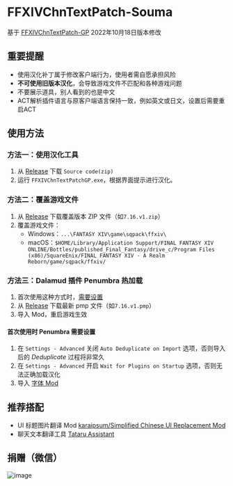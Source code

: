 # FFXIVChnTextPatch-Souma

基于 [FFXIVChnTextPatch-GP](https://github.com/GpointChen/FFXIVChnTextPatch-GP) 2022年10月18日版本修改

## 重要提醒

- 使用汉化补丁属于修改客户端行为，使用者需自愿承担风险
- **不可使用旧版本汉化**，会导致游戏文件不匹配和各种游戏问题
- 不要展示道具，别人看到的也是中文
- ACT解析插件语言与原客户端语言保持一致，例如英文或日文，设置后需要重启ACT

## 使用方法

### 方法一：使用汉化工具

1. 从 [Release](https://github.com/Souma-Sumire/FFXIVChnTextPatch-Souma/releases) 下载 `Source code(zip)`
1. 运行 `FFXIVChnTextPatchGP.exe`，根据界面提示进行汉化。

### 方法二：覆盖游戏文件

1. 从 [Release](https://github.com/Souma-Sumire/FFXIVChnTextPatch-Souma/releases) 下载覆盖版本 ZIP 文件（如`7.16.v1.zip`）
1. 覆盖游戏文件：
    - Windows：`...\FANTASY XIV\game\sqpack\ffxiv\`
    - macOS：`$HOME/Library/Application Support/FINAL FANTASY XIV ONLINE/Bottles/published_Final_Fantasy/drive_c/Program Files (x86)/SquareEnix/FINAL FANTASY XIV - A Realm Reborn/game/sqpack/ffxiv/`

### 方法三：Dalamud 插件 Penumbra 热加载

1. 首次使用这种方式时，[需要设置](#首次使用时-penumbra-需要设置)
1. 从 [Release](https://github.com/Souma-Sumire/FFXIVChnTextPatch-Souma/releases) 下载最新 pmp 文件（如`7.16.v1.pmp`）
1. 导入 Mod，重启游戏生效

#### 首次使用时 Penumbra 需要设置

1. 在 `Settings - Advanced` 关闭 `Auto Deduplicate on Import` 选项，否则导入后的 *Deduplicate* 过程将非常久
1. 在 `Settings - Advanced` 开启 `Wait for Plugins on Startup` 选项，否则无法正确加载汉化
1. 导入 [字体 Mod](https://github.com/Souma-Sumire/FFXIVChnTextPatch-Souma/releases/download/v2.4.4/HarmonyOS.Sans.pmp)

## 推荐搭配

- UI 标题图片翻译 Mod [karaipsum/Simplified Chinese UI Replacement Mod](https://www.nexusmods.com/finalfantasy14/mods/2048)
- 聊天文本翻译工具 [Tataru Assistant](https://home.gamer.com.tw/artwork.php?sn=5323128)

## 捐赠（微信）

![image](https://github.com/Souma-Sumire/FFXIVChnTextPatch-Souma/assets/33572696/1fec3974-0b6d-43df-9afc-2d760c33f9b5)
